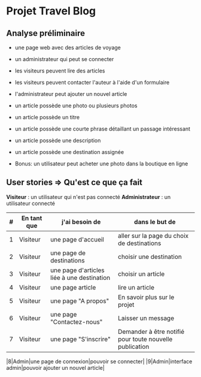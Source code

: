 # Projet Travel Blog 

## Analyse préliminaire 

- une page web avec des articles de voyage 
- un administrateur qui peut se connecter 
- les visiteurs peuvent lire des articles 
- les visiteurs peuvent contacter l'auteur à l'aide d'un formulaire 
- l'administrateur peut ajouter un nouvel article
- un article possède une photo ou plusieurs photos
- un article possède un titre 
- un article possède une courte phrase détaillant un passage intéressant
- un article possède une description 
- un article possède une destination assignée 

- Bonus: un utilisateur peut acheter une photo dans la boutique en ligne

## User stories => Qu'est ce que ça fait

**Visiteur** : un utilisateur qui n'est pas connecté 
**Administrateur** : un utilisateur connecté 

|#|En tant que| j'ai besoin de | dans le but de|
|---|---|---|---|
|1|Visiteur|une page d'accueil|aller sur la page du choix de destinations|
|2|Visiteur|une page de destinations|choisir une destination|
|3|Visiteur|une page d'articles liée à une destination|choisir un article|
|4|Visiteur|une page article|lire un article|
|5|Visiteur|une page "A propos"|En savoir plus sur le projet|
|6|Visiteur|une page "Contactez-nous"|Laisser un message|
|7|Visiteur|une page "S'inscrire"|Demander à être notifié pour toute nouvelle publication|

|8|Admin|une page de connexion|pouvoir se connecter|
|9|Admin|interface admin|pouvoir ajouter un nouvel article|

